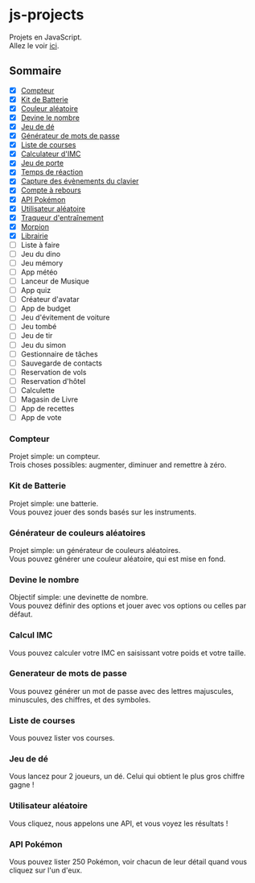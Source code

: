 # js-projects

Projets en JavaScript.  
Allez le voir [ici](https://clemix37.github.io/js-projects/).

## Sommaire

- [X] [Compteur](https://github.com/Clemix37/js-projects#counter)  
- [X] [Kit de Batterie](https://github.com/Clemix37/js-projects#drum-kit)  
- [X] [Couleur aléatoire](https://github.com/Clemix37/js-projects#random-color-generator)  
- [X] [Devine le nombre](https://github.com/Clemix37/js-projects#number-guesser) 
- [X] [Jeu de dé](https://github.com/Clemix37/js-projects#dice-game)  
- [X] [Générateur de mots de passe](https://github.com/Clemix37/js-projects#password-generator)  
- [X] [Liste de courses](https://github.com/Clemix37/js-projects#grocery-list)  
- [X] [Calculateur d'IMC](https://github.com/Clemix37/js-projects#bmi-calculator)  
- [X] [Jeu de porte](https://clemix37.github.io/js-projects/projects/chore-door-game/)  
- [X] [Temps de réaction](https://github.com/Clemix37/reaction-time)  
- [X] [Capture des évènements du clavier](https://clemix37.github.io/js-projects/projects/key-codes/)  
- [X] [Compte à rebours](https://clemix37.github.io/js-projects/projects/countdown-timer/)  
- [X] [API Pokémon](https://clemix37.github.io/js-projects/projects/poke-api/)  
- [X] [Utilisateur aléatoire](https://clemix37.github.io/js-projects/projects/random-user/)  
- [X] [Traqueur d'entraînement](https://clemix37.github.io/js-projects/projects/workout-tracker/)  
- [X] [Morpion](https://clemix37.github.io/js-projects/projects/tic-tac-toe/)  
- [X] [Librairie](https://clemix37.github.io/js-projects/projects/library/)  
- [ ] Liste à faire  
- [ ] Jeu du dino  
- [ ] Jeu mémory  
- [ ] App météo  
- [ ] Lanceur de Musique  
- [ ] App quiz  
- [ ] Créateur d'avatar  
- [ ] App de budget  
- [ ] Jeu d'évitement de voiture  
- [ ] Jeu tombé  
- [ ] Jeu de tir  
- [ ] Jeu du simon  
- [ ] Gestionnaire de tâches  
- [ ] Sauvegarde de contacts  
- [ ] Reservation de vols  
- [ ] Reservation d'hôtel  
- [ ] Calculette  
- [ ] Magasin de Livre  
- [ ] App de recettes  
- [ ] App de vote  

### Compteur

Projet simple: un compteur.  
Trois choses possibles: augmenter, diminuer and remettre à zéro.  

### Kit de Batterie

Projet simple: une batterie.  
Vous pouvez jouer des sonds basés sur les instruments.  

### Générateur de couleurs aléatoires

Projet simple: un générateur de couleurs aléatoires.  
Vous pouvez générer une couleur aléatoire, qui est mise en fond.  

### Devine le nombre

Objectif simple: une devinette de nombre.  
Vous pouvez définir des options et jouer avec vos options ou celles par défaut.  

### Calcul IMC

Vous pouvez calculer votre IMC en saisissant votre poids et votre taille.  

### Generateur de mots de passe

Vous pouvez générer un mot de passe avec des lettres majuscules, minuscules, des chiffres, et des symboles.  

### Liste de courses

Vous pouvez lister vos courses.  

### Jeu de dé

Vous lancez pour 2 joueurs, un dé. Celui qui obtient le plus gros chiffre gagne !  

### Utilisateur aléatoire

Vous cliquez, nous appelons une API, et vous voyez les résultats !  

### API Pokémon

Vous pouvez lister 250 Pokémon, voir chacun de leur détail quand vous cliquez sur l'un d'eux.  